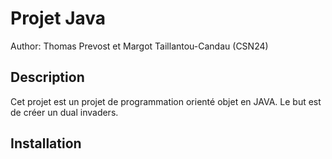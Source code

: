 # Projet Java
Author: Thomas Prevost et Margot Taillantou-Candau (CSN24)

## Description
Cet projet est un projet de programmation orienté objet en JAVA.
Le but est de créer un dual invaders.

## Installation




